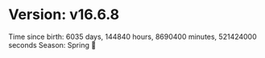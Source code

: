 # Version: v16.6.8
Time since birth: 6035 days, 144840 hours, 8690400 minutes, 521424000 seconds
Season: Spring 🌸
